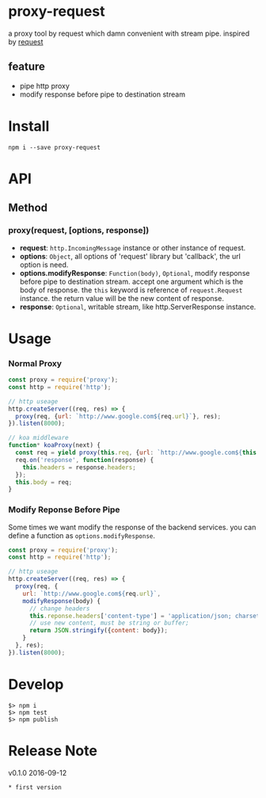 # proxy-request

a proxy tool by request which damn convenient with stream pipe. inspired by [request](https://github.com/request/request)

## feature

* pipe http proxy
* modify response before pipe to destination stream

# Install

    npm i --save proxy-request

# API

## Method

### proxy(request, [options, response])

- **request**: `http.IncomingMessage` instance or other instance of request.
- **options**: `Object`,  all options of 'request' library but 'callback', the url option is need.
- **options.modifyResponse**: `Function(body)`, `Optional`, modify response before pipe to destination stream. accept one argument which is the body of response. the `this` keyword is reference of `request.Request` instance. the return value will be the new content of response.
- **response**: `Optional`, writable stream, like http.ServerResponse instance.

# Usage

### Normal Proxy

```javascript
const proxy = require('proxy');
const http = require('http');

// http useage
http.createServer((req, res) => {
  proxy(req, {url: `http://www.google.com${req.url}`}, res);
}).listen(8000);

// koa middleware
function* koaProxy(next) {
  const req = yield proxy(this.req, {url: `http://www.google.com${this.req.url}`});
  req.on('response', function(response) {
    this.headers = response.headers;
  });
  this.body = req;
}
```

### Modify Reponse Before Pipe

Some times we want modify the response of the backend services. you can define a function as `options.modifyResponse`.

```javascript
const proxy = require('proxy');
const http = require('http');

// http useage
http.createServer((req, res) => {
  proxy(req, {
    url: `http://www.google.com${req.url}`,
    modifyResponse(body) {
      // change headers
      this.reponse.headers['content-type'] = 'application/json; charset: utf8';
      // use new content, must be string or buffer;
      return JSON.stringify({content: body});
    }
  }, res);
}).listen(8000);
```

# Develop

    $> npm i
    $> npm test
    $> npm publish

# Release Note

v0.1.0 2016-09-12

    * first version
